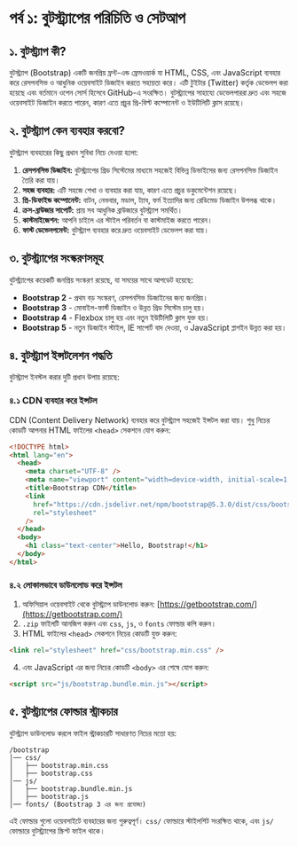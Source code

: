 # পর্ব ১: বুটস্ট্র্যাপের পরিচিতি ও সেটআপ

## ১. বুটস্ট্র্যাপ কী?

বুটস্ট্র্যাপ (Bootstrap) একটি জনপ্রিয় ফ্রন্ট-এন্ড ফ্রেমওয়ার্ক যা HTML, CSS, এবং JavaScript ব্যবহার করে রেসপনসিভ ও আধুনিক ওয়েবসাইট ডিজাইন করতে সহায়তা করে। এটি টুইটার (Twitter) কর্তৃক ডেভেলপ করা হয়েছে এবং বর্তমানে ওপেন সোর্স হিসেবে GitHub-এ সংরক্ষিত। বুটস্ট্র্যাপের সাহায্যে ডেভেলপাররা দ্রুত এবং সহজে ওয়েবসাইট ডিজাইন করতে পারেন, কারণ এতে প্রচুর প্রি-বিল্ট কম্পোনেন্ট ও ইউটিলিটি ক্লাস রয়েছে।

## ২. বুটস্ট্র্যাপ কেন ব্যবহার করবো?

বুটস্ট্র্যাপ ব্যবহারের কিছু প্রধান সুবিধা নিচে দেওয়া হলো:

1. **রেসপনসিভ ডিজাইন:** বুটস্ট্র্যাপের গ্রিড সিস্টেমের মাধ্যমে সহজেই বিভিন্ন ডিভাইসের জন্য রেসপনসিভ ডিজাইন তৈরি করা যায়।
2. **সহজ ব্যবহার:** এটি সহজে শেখা ও ব্যবহার করা যায়, কারণ এতে প্রচুর ডকুমেন্টেশন রয়েছে।
3. **প্রি-ডিফাইন্ড কম্পোনেন্ট:** বাটন, নেভবার, মডাল, ট্যাব, ফর্ম ইত্যাদির জন্য রেডিমেড ডিজাইন উপলব্ধ থাকে।
4. **ক্রস-ব্রাউজার সাপোর্ট:** প্রায় সব আধুনিক ব্রাউজারে বুটস্ট্র্যাপ সমর্থিত।
5. **কাস্টমাইজেশন:** আপনি চাইলে এর স্টাইল পরিবর্তন বা কাস্টমাইজ করতে পারেন।
6. **ফাস্ট ডেভেলপমেন্ট:** বুটস্ট্র্যাপ ব্যবহার করে দ্রুত ওয়েবসাইট ডেভেলপ করা যায়।

## ৩. বুটস্ট্র্যাপের সংস্করণসমূহ

বুটস্ট্র্যাপের কয়েকটি জনপ্রিয় সংস্করণ রয়েছে, যা সময়ের সাথে আপডেট হয়েছে:

- **Bootstrap 2** - প্রথম বড় সংস্করণ, রেসপনসিভ ডিজাইনের জন্য জনপ্রিয়।
- **Bootstrap 3** - মোবাইল-ফার্স্ট ডিজাইন ও উন্নত গ্রিড সিস্টেম চালু হয়।
- **Bootstrap 4** - Flexbox চালু হয় এবং নতুন ইউটিলিটি ক্লাস যুক্ত হয়।
- **Bootstrap 5** - নতুন ডিজাইন স্টাইল, IE সাপোর্ট বাদ দেওয়া, ও JavaScript প্লাগইন উন্নত করা হয়।

## ৪. বুটস্ট্র্যাপ ইন্সটলেশন পদ্ধতি

বুটস্ট্র্যাপ ইনস্টল করার দুটি প্রধান উপায় রয়েছে:

### ৪.১ CDN ব্যবহার করে ইন্সটল

CDN (Content Delivery Network) ব্যবহার করে বুটস্ট্র্যাপ সহজেই ইন্সটল করা যায়। শুধু নিচের কোডটি আপনার HTML ফাইলের `<head>` সেকশনে যোগ করুন:

```html
<!DOCTYPE html>
<html lang="en">
  <head>
    <meta charset="UTF-8" />
    <meta name="viewport" content="width=device-width, initial-scale=1.0" />
    <title>Bootstrap CDN</title>
    <link
      href="https://cdn.jsdelivr.net/npm/bootstrap@5.3.0/dist/css/bootstrap.min.css"
      rel="stylesheet"
    />
  </head>
  <body>
    <h1 class="text-center">Hello, Bootstrap!</h1>
  </body>
</html>
```

### ৪.২ লোকালভাবে ডাউনলোড করে ইন্সটল

1. অফিসিয়াল ওয়েবসাইট থেকে বুটস্ট্র্যাপ ডাউনলোড করুন: [https://getbootstrap.com/](https://getbootstrap.com/)
2. `.zip` ফাইলটি আনজিপ করুন এবং `css`, `js`, ও `fonts` ফোল্ডার কপি করুন।
3. HTML ফাইলের `<head>` সেকশনে নিচের কোডটি যুক্ত করুন:

```html
<link rel="stylesheet" href="css/bootstrap.min.css" />
```

4. এবং JavaScript এর জন্য নিচের কোডটি `<body>` এর শেষে যোগ করুন:

```html
<script src="js/bootstrap.bundle.min.js"></script>
```

## ৫. বুটস্ট্র্যাপের ফোল্ডার স্ট্রাকচার

বুটস্ট্র্যাপ ডাউনলোড করলে ফাইল স্ট্রাকচারটি সাধারণত নিচের মতো হয়:

```
/bootstrap
│── css/
│   ├── bootstrap.min.css
│   ├── bootstrap.css
│── js/
│   ├── bootstrap.bundle.min.js
│   ├── bootstrap.js
│── fonts/ (Bootstrap 3 এর জন্য প্রযোজ্য)
```

এই ফোল্ডার গুলো ওয়েবসাইটে ব্যবহারের জন্য গুরুত্বপূর্ণ। `css/` ফোল্ডারে স্টাইলশিট সংরক্ষিত থাকে, এবং `js/` ফোল্ডারে বুটস্ট্র্যাপের স্ক্রিপ্ট ফাইল থাকে।

